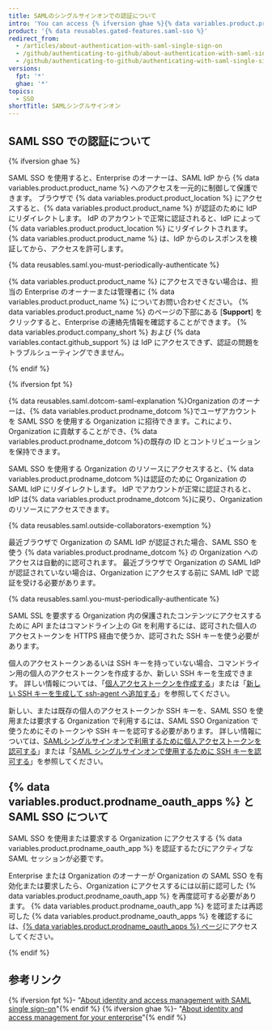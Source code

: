 ```yaml
---
title: SAMLのシングルサインオンでの認証について
intro: 'You can access {% ifversion ghae %}{% data variables.product.product_location %}{% elsif fpt %}an organization that uses SAML single sign-on (SSO){% endif %} by authenticating {% ifversion ghae %}with SAML single sign-on (SSO) {% endif %}through an identity provider (IdP).{% ifversion fpt %} After you authenticate with the IdP successfully from {% data variables.product.product_name %}, you must authorize any personal access token, SSH key, or {% data variables.product.prodname_oauth_app %} you would like to access the organization''s resources.{% endif %}'
product: '{% data reusables.gated-features.saml-sso %}'
redirect_from:
  - /articles/about-authentication-with-saml-single-sign-on
  - /github/authenticating-to-github/about-authentication-with-saml-single-sign-on
  - /github/authenticating-to-github/authenticating-with-saml-single-sign-on/about-authentication-with-saml-single-sign-on
versions:
  fpt: '*'
  ghae: '*'
topics:
  - SSO
shortTitle: SAMLシングルサインオン
---
```


## SAML SSO での認証について

{% ifversion ghae %}

SAML SSO を使用すると、Enterprise のオーナーは、SAML IdP から {% data variables.product.product_name %} へのアクセスを一元的に制御して保護できます。 ブラウザで {% data variables.product.product_location %} にアクセスすると、{% data variables.product.product_name %} が認証のために IdP にリダイレクトします。 IdP のアカウントで正常に認証されると、IdP によって {% data variables.product.product_location %} にリダイレクトされます。 {% data variables.product.product_name %} は、IdP からのレスポンスを検証してから、アクセスを許可します。

{% data reusables.saml.you-must-periodically-authenticate %}

{% data variables.product.product_name %} にアクセスできない場合は、担当の Enterprise のオーナーまたは管理者に {% data variables.product.product_name %} についてお問い合わせください。 {% data variables.product.product_name %} のページの下部にある [**Support**] をクリックすると、Enterprise の連絡先情報を確認することができます。 {% data variables.product.company_short %} および {% data variables.contact.github_support %} は IdP にアクセスできず、認証の問題をトラブルシューティングできません。

{% endif %}

{% ifversion fpt %}

{% data reusables.saml.dotcom-saml-explanation %}Organization のオーナーは、{% data variables.product.prodname_dotcom %}でユーザアカウントを SAML SSO を使用する Organization に招待できます。これにより、Organization に貢献することができ、{% data variables.product.prodname_dotcom %}の既存の ID とコントリビューションを保持できます。

SAML SSO を使用する Organization のリソースにアクセスすると、{% data variables.product.prodname_dotcom %}は認証のために Organization の SAML IdP にリダイレクトします。 IdP でアカウントが正常に認証されると、IdP は{% data variables.product.prodname_dotcom %}に戻り、Organization のリソースにアクセスできます。

{% data reusables.saml.outside-collaborators-exemption %}

最近ブラウザで Organization の SAML IdP が認証された場合、SAML SSO を使う {% data variables.product.prodname_dotcom %} の Organization へのアクセスは自動的に認可されます。 最近ブラウザで Organization の SAML IdP が認証されていない場合は、Organization にアクセスする前に SAML IdP で認証を受ける必要があります。

{% data reusables.saml.you-must-periodically-authenticate %}

SAML SSL を要求する Organization 内の保護されたコンテンツにアクセスするために API またはコマンドライン上の Git を利用するには、認可された個人のアクセストークンを HTTPS 経由で使うか、認可された SSH キーを使う必要があります。

個人のアクセストークンあるいは SSH キーを持っていない場合、コマンドライン用の個人のアクセストークンを作成するか、新しい SSH キーを生成できます。 詳しい情報については、「[個人アクセストークンを作成する](/github/authenticating-to-github/creating-a-personal-access-token)」または「[新しい SSH キーを生成して ssh-agent へ追加する](/articles/generating-a-new-ssh-key-and-adding-it-to-the-ssh-agent)」を参照してください。

新しい、または既存の個人のアクセストークンか SSH キーを、SAML SSO を使用または要求する Organization で利用するには、SAML SSO Organization で使うためにそのトークンや SSH キーを認可する必要があります。 詳しい情報については、[SAMLシングルサインオンで利用するために個人アクセストークンを認可する](/articles/authorizing-a-personal-access-token-for-use-with-saml-single-sign-on)」または「[SAML シングルサインオンで使用するために SSH キーを認可する](/articles/authorizing-an-ssh-key-for-use-with-saml-single-sign-on)」を参照してください。

## {% data variables.product.prodname_oauth_apps %} と SAML SSO について

SAML SSO を使用または要求する Organization にアクセスする {% data variables.product.prodname_oauth_app %} を認証するたびにアクティブなSAML セッションが必要です。

Enterprise または Organization のオーナーが Organization の SAML SSO を有効化または要求したら、Organization にアクセスするには以前に認可した {% data variables.product.prodname_oauth_app %} を再度認可する必要があります。 {% data variables.product.prodname_oauth_app %} を認可または再認可した {% data variables.product.prodname_oauth_apps %} を確認するには、[{% data variables.product.prodname_oauth_apps %} ページ](https://github.com/settings/applications)にアクセスしてください。

{% endif %}

## 参考リンク

{% ifversion fpt %}- "[About identity and access management with SAML single sign-on](/organizations/managing-saml-single-sign-on-for-your-organization/about-identity-and-access-management-with-saml-single-sign-on)"{% endif %}
{% ifversion ghae %}- "[About identity and access management for your enterprise](/admin/authentication/about-identity-and-access-management-for-your-enterprise)"{% endif %}
